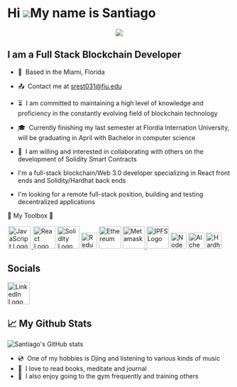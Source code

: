 # Hi ![](https://user-images.githubusercontent.com/18350557/176309783-0785949b-9127-417c-8b55-ab5a4333674e.gif)My name is Santiago

<p align="center">
  <a href="https://github.com/srestrepo221"><img src="https://readme-typing-svg.herokuapp.com/?lines=Hi+there+👋,+I+am+Santiago;+Welcome+to+My+GitHub+Profile!;BlockChain%20Developer;Full%20Stack%20Developer;Always%20learning%20new%20stuff&font=Seaweed%20Script&center=true&width=650&height=120&color=00ffff&vCenter=true&size=34%22"></a>
</p>


## I am a Full Stack Blockchain Developer

- 📍&nbsp; Based in the Miami, Florida
- 📤&nbsp; Contact me at [srest031@fiu.edu](mailto:srest031@fiu.edu)
- ⏳&nbsp; I am committed to maintaining a high level of knowledge and proficiency in the constantly evolving field of blockchain technology
- 🎓&nbsp; Currently finishing my last semester at Flordia Internation University, will be graduating in April with Bachelor in computer science 
- 🤝&nbsp; I am willing and interested in collaborating with others on the development of Solidity Smart Contracts

- I'm a full-stack blockchain/Web 3.0 developer specializing in React front ends and Solidity/Hardhat back ends
- I'm looking for a remote full-stack position, building and testing decentralized applications

🧰 My Toolbox 🧰

<a href="https://www.javascript.com/"><img src="https://cdn.worldvectorlogo.com/logos/logo-javascript.svg" alt="JavaScript Logo" width="50" height="50" style="padding: 2px" /> </a> 
<a href="https://reactjs.org/"><img src="https://cdn.worldvectorlogo.com/logos/react-1.svg" alt="React Logo" width="50" height="50" /></a> <a href="https://docs.soliditylang.org/en/v0.8.17/"><img src="https://cdn.worldvectorlogo.com/logos/solidity.svg" alt="Solidity Logo" width="50" height="50"/></a>
<a href="https://redux.js.org/" target="_blank" rel="noreferrer"><img src="https://raw.githubusercontent.com/danielcranney/readme-generator/main/public/icons/skills/redux-colored.svg" width="36" height="36" alt="Redux" /></a>
<a href="https://ethereum.org/en/"><img src="https://cdn.worldvectorlogo.com/logos/ethereum-eth.svg" alt="Ethereum" width="50" height="50"/></a> 
<a href="https://metamask.io/"><img src="https://github.com/MetaMask/brand-resources/raw/master/SVG/metamask-fox.svg" alt="Metamask" widt="50" height="50"/> 
<a href="https://ipfs.tech/"><img src="https://docs.ipfs.tech/images/ipfs-logo.svg" alt="IPFS Logo" width="50" height="50" /></a>
<a href="https://nodejs.org/en/" target="_blank" rel="noreferrer"><img src="https://raw.githubusercontent.com/danielcranney/readme-generator/main/public/icons/skills/nodejs-colored.svg" width="36" height="36" alt="NodeJS" /></a>
 <a href="https://docs.alchemy.com/alchemy/documentation/alchemy-web3" target="_blank" rel="noreferrer"><img src="https://raw.githubusercontent.com/danielcranney/readme-generator/main/public/icons/skills/alchemy-colored.svg" width="36" height="36" alt="Alchemy" /></a>
<a href="https://hardhat.org/" target="_blank" rel="noreferrer"><img src="https://raw.githubusercontent.com/danielcranney/readme-generator/main/public/icons/skills/hardhat-colored.svg" width="36" height="36" alt="Hardhat" /></a>

  
## Socials
<a href="https://www.linkedin.com/in/santiago-restrepo-b9a82825a/" target="_blank" rel="noreferrer"><img src="https://cdn.worldvectorlogo.com/logos/linkedin-icon-2.svg" alt="LinkedIn Logo" width="50" height="50" /></a>


## &#x1f4c8; My Github Stats
![Santiago's GitHub stats](https://github-readme-stats.vercel.app/api?username=srestrepo221&show_icons=true&hide=contribs,prs&cache_seconds=86400&theme=monokai)

- 💿&nbsp; One of my hobbies is Djing and listening to various kinds of music
- 📖&nbsp; I love to read books, meditate and journal
- 🔨&nbsp; I also enjoy going to the gym frequently and training others

